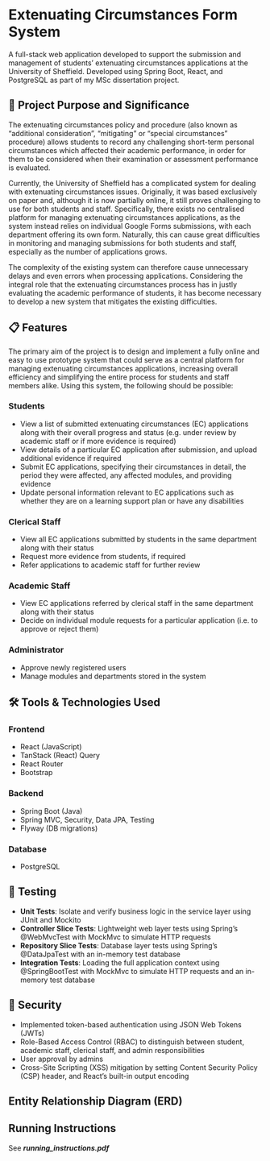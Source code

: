 # Extenuating Circumstances Form System
A full-stack web application developed to support the submission and management of students’ extenuating
circumstances applications at the University of Sheffield. Developed using Spring Boot, React, and PostgreSQL as part of my MSc dissertation project.

## 🎯 Project Purpose and Significance
The extenuating circumstances policy and procedure (also known as “additional consideration”, “mitigating” or “special circumstances” procedure) allows students to record any challenging short-term personal circumstances which affected their academic performance, in order for them to be considered when their examination or assessment performance is evaluated. 

Currently, the University of Sheffield has a complicated system for dealing with extenuating circumstances issues. Originally, it was based exclusively on paper and, although it is now partially online, it still proves challenging to use for both students and staff. Specifically, there exists no centralised platform for managing extenuating circumstances applications, as the system instead relies on individual Google Forms submissions, with each department offering its own form. Naturally, this can cause great difficulties in monitoring and managing submissions for both students and staff, especially as the number of applications grows. 

The complexity of the existing system can therefore cause unnecessary delays and even errors when processing applications. Considering the integral role that the extenuating circumstances process has in justly evaluating the academic performance of students, it has become necessary to develop a new system that mitigates the existing difficulties.


## 📋 Features
The primary aim of the project is to design and implement a fully online and easy to use prototype system that could serve as a central platform for managing extenuating circumstances applications, increasing overall efficiency and simplifying the entire process for students and staff members alike. Using this system, the following should be possible:

### Students
- View a list of submitted extenuating circumstances (EC) applications along with their overall progress and status (e.g. under review by academic staff or if more evidence is required)
- View details of a particular EC application after submission, and upload additional evidence if required
- Submit EC applications, specifying their circumstances in detail, the period they were affected, any affected modules, and providing evidence 
- Update personal information relevant to EC applications such as whether they are on a learning support plan or have any disabilities

### Clerical Staff
- View all EC applications submitted by students in the same department along with their status
- Request more evidence from students, if required
- Refer applications to academic staff for further review

### Academic Staff
- View EC applications referred by clerical staff in the same department along with their status
- Decide on individual module requests for a particular application (i.e. to approve or reject them)

### Administrator
- Approve newly registered users
- Manage modules and departments stored in the system


## 🛠️ Tools & Technologies Used
### Frontend
- React (JavaScript)
- TanStack (React) Query
- React Router
- Bootstrap

### Backend
- Spring Boot (Java)
- Spring MVC, Security, Data JPA, Testing
- Flyway (DB migrations)

### Database
- PostgreSQL


## 🧪 Testing
- **Unit Tests**: Isolate and verify business logic in the service layer using JUnit and Mockito
- **Controller Slice Tests**: Lightweight web layer tests using Spring’s @WebMvcTest with MockMvc to simulate HTTP requests
- **Repository Slice Tests**: Database layer tests using Spring’s @DataJpaTest with an in-memory test database
- **Integration Tests**: Loading the full application context using @SpringBootTest with MockMvc to simulate HTTP requests and an in-memory test database


## 🔐 Security 
- Implemented token-based authentication using JSON Web Tokens (JWTs)
- Role-Based Access Control (RBAC) to distinguish between student, academic staff, clerical staff, and admin responsibilities
- User approval by admins
- Cross-Site Scripting (XSS) mitigation by setting Content Security Policy (CSP) header, and React’s built-in output encoding
  

## Entity Relationship Diagram (ERD)

  
## Running Instructions
See _**running_instructions.pdf**_
